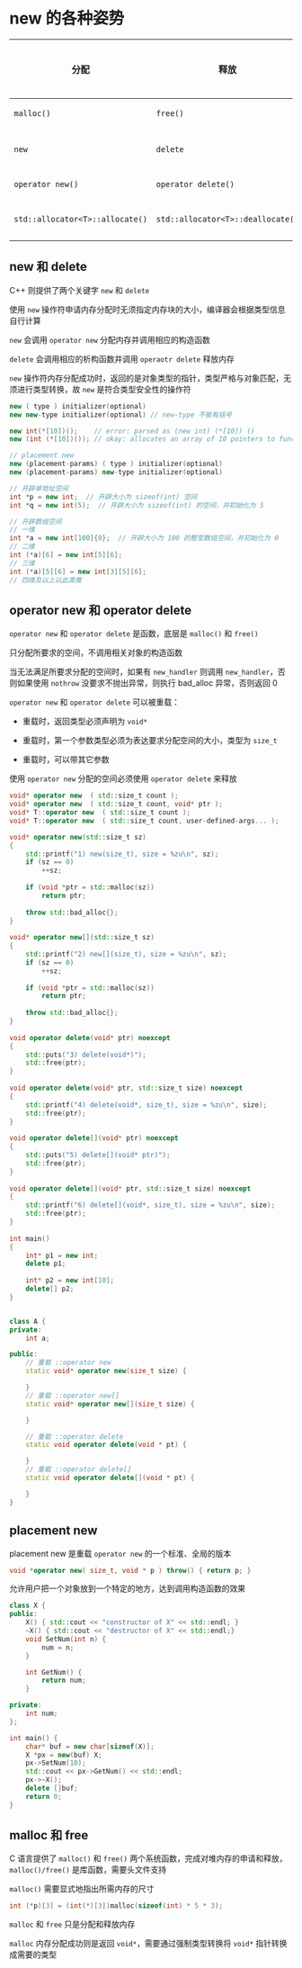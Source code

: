 # new 的各种姿势

|分配|释放|类型|能否重载|
|-|-|-|-|
`malloc()`|`free()`|C 函数|不能
`new`|`delete`|C++ 关键字|不能
`operator new()`|`operator delete()`|C++ 函数|能
`std::allocator<T>::allocate()`|`std::allocator<T>::deallocate()`|C++ 标准库|能

## new 和 delete

C++ 则提供了两个关键字 `new` 和 `delete`

使用 `new` 操作符申请内存分配时无须指定内存块的大小，编译器会根据类型信息自行计算

`new` 会调用 `operator new` 分配内存并调用相应的构造函数

`delete` 会调用相应的析构函数并调用 `operaotr delete` 释放内存

`new` 操作符内存分配成功时，返回的是对象类型的指针，类型严格与对象匹配，无须进行类型转换，故 `new` 是符合类型安全性的操作符

```cpp
new ( type ) initializer(optional)
new new-type initializer(optional) // new-type 不能有括号

new int(*[10])();    // error: parsed as (new int) (*[10]) ()
new (int (*[10])()); // okay: allocates an array of 10 pointers to functions

// placement new
new (placement-params) ( type ) initializer(optional)
new (placement-params) new-type initializer(optional)	

// 开辟单地址空间
int *p = new int;  // 开辟大小为 sizeof(int) 空间
int *q = new int(5);  // 开辟大小为 sizeof(int) 的空间，并初始化为 5

// 开辟数组空间
// 一维
int *a = new int[100]{0};  // 开辟大小为 100 的整型数组空间，并初始化为 0
// 二维
int (*a)[6] = new int[5][6];
// 三维
int (*a)[5][6] = new int[3][5][6];
// 四维及以上以此类推
```

## operator new 和 operator delete

`operator new` 和 `operator delete` 是函数，底层是 `malloc()` 和 `free()`

只分配所要求的空间，不调用相关对象的构造函数

当无法满足所要求分配的空间时，如果有 `new_handler` 则调用 `new_handler`，否则如果使用 `nothrow` 没要求不抛出异常，则执行 bad_alloc 异常，否则返回 0

`operator new` 和 `operator delete` 可以被重载：

- 重载时，返回类型必须声明为 `void*`

- 重载时，第一个参数类型必须为表达要求分配空间的大小，类型为 `size_t`

- 重载时，可以带其它参数

使用 `operator new` 分配的空间必须使用 `operator delete` 来释放

```cpp
void* operator new  ( std::size_t count );
void* operator new  ( std::size_t count, void* ptr );
void* T::operator new  ( std::size_t count );
void* T::operator new  ( std::size_t count, user-defined-args... );

void* operator new(std::size_t sz)
{
    std::printf("1) new(size_t), size = %zu\n", sz);
    if (sz == 0)
        ++sz;
 
    if (void *ptr = std::malloc(sz))
        return ptr;
 
    throw std::bad_alloc{};
}
 
void* operator new[](std::size_t sz)
{
    std::printf("2) new[](size_t), size = %zu\n", sz);
    if (sz == 0)
        ++sz;
 
    if (void *ptr = std::malloc(sz))
        return ptr;
 
    throw std::bad_alloc{};
}
 
void operator delete(void* ptr) noexcept
{
    std::puts("3) delete(void*)");
    std::free(ptr);
}
 
void operator delete(void* ptr, std::size_t size) noexcept
{
    std::printf("4) delete(void*, size_t), size = %zu\n", size);
    std::free(ptr);
}
 
void operator delete[](void* ptr) noexcept
{
    std::puts("5) delete[](void* ptr)");
    std::free(ptr);
}
 
void operator delete[](void* ptr, std::size_t size) noexcept
{
    std::printf("6) delete[](void*, size_t), size = %zu\n", size);
    std::free(ptr);
}
 
int main()
{
    int* p1 = new int;
    delete p1;
 
    int* p2 = new int[10];
    delete[] p2;
}


class A {
private:
    int a;

public:
    // 重载 ::operator new
    static void* operator new(size_t size) {

    }
    // 重载 ::operator new[]
    static void* operator new[](size_t size) {

    }

    // 重载 ::operator delete
    static void operator delete(void * pt) {

    }
    // 重载 ::operator delete[]
    static void operator delete[](void * pt) {

    }
}
```

## placement new

placement new 是重载 `operator new` 的一个标准、全局的版本

```cpp
void *operator new( size_t, void * p ) throw() { return p; }
```

允许用户把一个对象放到一个特定的地方，达到调用构造函数的效果

```cpp
class X {
public:
    X() { std::cout << "constructor of X" << std::endl; }
    ~X() { std::cout << "destructor of X" << std::endl;}
    void SetNum(int n) {
        num = n;
    }

    int GetNum() {
        return num;
    }

private:
    int num;
};

int main() {
    char* buf = new char[sizeof(X)];
    X *px = new(buf) X;
    px->SetNum(10);
    std::cout << px->GetNum() << std::endl;
    px->~X();
    delete []buf;
    return 0;
}
```

## malloc 和 free

C 语言提供了 `malloc()` 和 `free()` 两个系统函数，完成对堆内存的申请和释放，`malloc()/free()` 是库函数，需要头文件支持

`malloc()` 需要显式地指出所需内存的尺寸

```cpp
int (*p)[3] = (int(*)[3])malloc(sizeof(int) * 5 * 3);
```

`malloc` 和 `free` 只是分配和释放内存

`malloc` 内存分配成功则是返回 `void*`，需要通过强制类型转换将 `void*` 指针转换成需要的类型